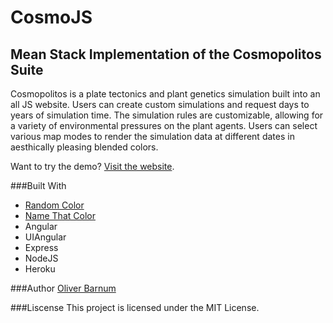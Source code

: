 # CosmoJS
## Mean Stack Implementation of the Cosmopolitos Suite

Cosmopolitos is a plate tectonics and plant genetics simulation built into an all JS website. Users can create custom simulations and request days to years of simulation time. The simulation rules are customizable, allowing for a variety of environmental pressures on the plant agents. Users can select various map modes to render the simulation data at different dates in aesthically pleasing blended colors. 

Want to try the demo? [Visit the website](http://cosmopolitos.herokuapp.com/).

###Built With
* [Random Color](https://github.com/davidmerfield/randomColor) 
* [Name That Color](http://chir.ag/projects/ntc/)
* Angular
* UIAngular
* Express
* NodeJS
* Heroku

###Author
[Oliver Barnum](https://github.com/TheNextGuy32)

###Liscense
This project is licensed under the MIT License.
